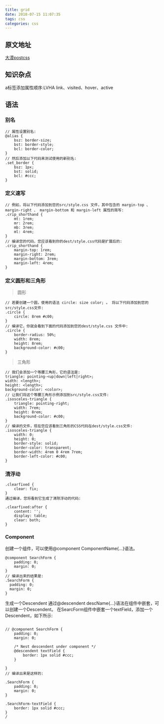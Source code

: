 ```yaml
---
title: grid
date: 2018-07-15 11:07:35
tags: css
categories: css
---
```


## 原文地址
[大漠postcss](https://www.w3cplus.com/PostCSS/postcss-deep-dive-shortcuts-and-shorthand.html)

## 知识杂点

a标签添加属性顺序:LVHA
link、visited、hover、active


<div><!-- more--></div>

## 语法

### 别名


```
// 属性设置别名:
@alias {
    bsz: border-size;
    bst: border-style;
    bcl: border-color;
}
// 然后添加以下代码来测试使用的新别名:
.set_border {
    bsz: 1px;
    bst: solid;
    bcl: #ccc;
}
```

### 定义速写

```
// 例如，将以下代码添加到您的src/style.css 文件，其中包含的 margin-top 、 margin-right 、 margin-bottom 和 margin-left 属性的简写:
.crip_shorthand {
    mt: 1rem;
    mr: 2rem;
    mb: 3rem;
    ml: 4rem;
}
// 编译您的代码，您应该看到你的dest/style.css代码是扩展后的:
.crip_shorthand {
    margin-top: 1rem;
    margin-right: 2rem;
    margin-bottom: 3rem;
    margin-left: 4rem;
}
```

### 定义圆形和三角形

> 圆形

```
// 若要创建一个圆，使用的语法 circle: size color; 。 将以下代码添加到您的src/style.css文件:
.circle {
    circle: 8rem #c00;
}
// 编译它，你就会看到下面的代码添加到您的dest/style.css 文件中:
.circle {
    border-radius: 50%;
    width: 8rem;
    height: 8rem;
    background-color: #c00;
}
```

> 三角形

```
// 我们会添加一个等腰三角形，它的语法是:
triangle: pointing-<up|down|left|right>;
width: <length>;
height: <length>;
background-color: <color>;
// 让我们将这个等腰三角形示例添加到src/style.css文件:
.isosceles-triangle {
    triangle: pointing-right;
    width: 7rem;
    height: 8rem;
    background-color: #c00;
}
// 编译的文件，现在您应该看到三角形的CSS代码在dest/style.css文件:
.isosceles-triangle {
    width: 0;
    height: 0;
    border-style: solid;
    border-color: transparent;
    border-width: 4rem 0 4rem 7rem;
    border-left-color: #c00;
}
```

### 清浮动


```
.clearfixed {
    clear: fix;
}
通过编译，您将看到它生成了清除浮动的代码:

.clearfixed:after {
    content: '';
    display: table;
    clear: both;
}
```

### Component


创建一个组件，可以使用@component ComponentName{...}语法。

```
@component SearchForm {
    padding: 0;
    margin: 0;
}
// 编译出来的结果是:
.SearchForm {
  padding: 0;
  margin: 0;
}
```

生成一个Descendent
通过@descendent descName{...}语法在组件中嵌套，可以创建一个Descendent。
在SearcForm组件中嵌套一个textField，添加一个Descendent，如下所示:
    
```

// @component SearchForm {
    padding: 0;
    margin: 0;

    /* Nest descendent under component */
    @descendent textField {
        border: 1px solid #ccc;
    }

}
// 编译出来是这样的:

.SearchForm {
    padding: 0;
    margin: 0;
}

.SearchForm-textField {
    border: 1px solid #ccc;
}
/
```

